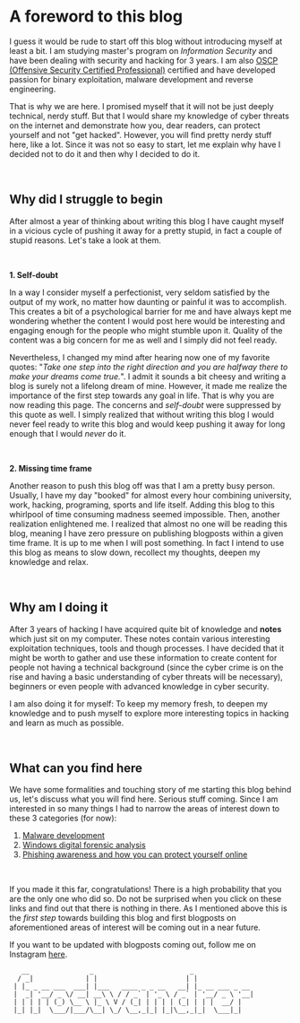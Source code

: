 # A foreword to this blog
I guess it would be rude to start off this blog without introducing myself at least a bit. I am studying master's program on *Information Security* and have been dealing with security and hacking for 3 years. I am also [OSCP (Offensive Security Certified Professional)](https://www.offensive-security.com/pwk-oscp/) certified and have developed passion for binary exploitation, malware development and reverse engineering.

That is why we are here. I promised myself that it will not be just deeply technical, nerdy stuff. But that I would share my knowledge of cyber threats on the internet and demonstrate how you, dear readers, can protect yourself and not "get hacked". However, you will find pretty nerdy stuff here, like a lot. Since it was not so easy to start, let me explain why have I decided not to do it and then why I decided to do it.

<br>

## Why did I struggle to begin
After almost a year of thinking about writing this blog I have caught myself in a vicious cycle of pushing it away for a pretty stupid, in fact a couple of stupid reasons. Let's take a look at them.

<br>

**1\. Self-doubt**

In a way I consider myself a perfectionist, very seldom satisfied by the output of my work, no matter how daunting or painful it was to accomplish. This creates a bit of a psychological barrier for me and have always kept me wondering whether the content I would post here would be interesting and engaging enough for the people who might stumble upon it. Quality of the content was a big concern for me as well and I simply did not feel ready.

Nevertheless, I changed my mind after hearing now one of my favorite quotes: "*Take one step into the right direction and you are halfway there to make your dreams come true.*". I admit it sounds a bit cheesy and writing a blog is surely not a lifelong dream of mine. However, it made me realize the importance of the first step towards any goal in life. That is why you are now reading this page. The concerns and *self-doubt* were suppressed by this quote as well. I simply realized that without writing this blog I would never feel ready to write this blog and would keep pushing it away for long enough that I would *never* do it.

<br> 

**2\. Missing time frame**

Another reason to push this blog off was that I am a pretty busy person. Usually, I have my day "booked" for almost every hour combining university, work, hacking, programing, sports and life itself. Adding this blog to this whirlpool of time consuming madness seemed impossible. Then, another realization enlightened me. I realized that almost no one will be reading this blog, meaning I have zero pressure on publishing blogposts within a given time frame. It is up to me when I will post something. In fact I intend to use this blog as means to slow down, recollect my thoughts, deepen my knowledge and relax.

<br>

## Why am I doing it
After 3 years of hacking I have acquired quite bit of knowledge and **notes** which just sit on my computer. These notes contain various interesting exploitation techniques, tools and though processes. I have decided that it might be worth to gather and use these information to create content for people not having a technical background (since the cyber crime is on the rise and having a basic understanding of cyber threats will be necessary), beginners or even people with advanced knowledge in cyber security.

I am also doing it for myself: To keep my memory fresh, to deepen my knowledge and to push myself to explore more interesting topics in hacking and learn as much as possible.

<br>

## What can you find here
We have some formalities and touching story of me starting this blog behind us, let's discuss what you will find here. Serious stuff coming. Since I am interested in so many things I had to narrow the areas of interest down to these 3 categories (for now):

1. [Malware development](malware-development/)
2. [Windows digital forensic analysis](windows-forensics/)
3. [Phishing awareness and how you can protect yourself online](protect-yourself-online/)

<br>

If you made it this far, congratulations! There is a high probability that you are the only one who did so. Do not be surprised when you click on these links and find out that there is nothing in there. As I mentioned above this is the *first step* towards building this blog and first blogposts on aforementioned areas of interest will be coming out in a near future.

If you want to be updated with blogposts coming out, follow me on Instagram [here](https://www.instagram.com/patrikpis/).

```text
   __               _                        _               
  / _|             | |                      | |              
 | |_ _ __ ___  ___| |___   ____ _ _ __   __| |_ __ ___ _ __ 
 |  _| '__/ _ \/ __| __\ \ / / _` | '_ \ / _` | '__/ _ \ '__|
 | | | | | (_) \__ \ |_ \ V / (_| | | | | (_| | | |  __/ |   
 |_| |_|  \___/|___/\__| \_/ \__,_|_| |_|\__,_|_|  \___|_|
```
